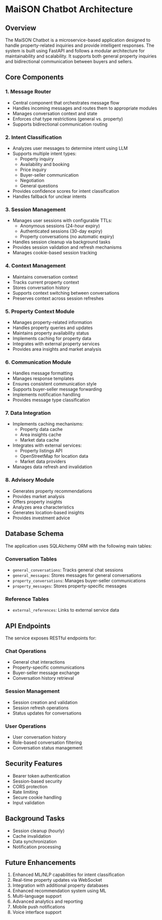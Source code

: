 # MaiSON Chatbot Architecture

## Overview

The MaiSON Chatbot is a microservice-based application designed to handle property-related inquiries and provide intelligent responses. The system is built using FastAPI and follows a modular architecture for maintainability and scalability. It supports both general property inquiries and bidirectional communication between buyers and sellers.

## Core Components

### 1. Message Router
- Central component that orchestrates message flow
- Handles incoming messages and routes them to appropriate modules
- Manages conversation context and state
- Enforces chat type restrictions (general vs. property)
- Supports bidirectional communication routing

### 2. Intent Classification
- Analyzes user messages to determine intent using LLM
- Supports multiple intent types:
  - Property inquiry
  - Availability and booking
  - Price inquiry
  - Buyer-seller communication
  - Negotiation
  - General questions
- Provides confidence scores for intent classification
- Handles fallback for unclear intents

### 3. Session Management
- Manages user sessions with configurable TTLs:
  - Anonymous sessions (24-hour expiry)
  - Authenticated sessions (30-day expiry)
  - Property conversations (no automatic expiry)
- Handles session cleanup via background tasks
- Provides session validation and refresh mechanisms
- Manages cookie-based session tracking

### 4. Context Management
- Maintains conversation context
- Tracks current property context
- Stores conversation history
- Supports context switching between conversations
- Preserves context across session refreshes

### 5. Property Context Module
- Manages property-related information
- Handles property queries and updates
- Maintains property availability status
- Implements caching for property data
- Integrates with external property services
- Provides area insights and market analysis

### 6. Communication Module
- Handles message formatting
- Manages response templates
- Ensures consistent communication style
- Supports buyer-seller message forwarding
- Implements notification handling
- Provides message type classification

### 7. Data Integration
- Implements caching mechanisms:
  - Property data cache
  - Area insights cache
  - Market data cache
- Integrates with external services:
  - Property listings API
  - OpenStreetMap for location data
  - Market data providers
- Manages data refresh and invalidation

### 8. Advisory Module
- Generates property recommendations
- Provides market analysis
- Offers property insights
- Analyzes area characteristics
- Generates location-based insights
- Provides investment advice

## Database Schema

The application uses SQLAlchemy ORM with the following main tables:

### Conversation Tables
- `general_conversations`: Tracks general chat sessions
- `general_messages`: Stores messages for general conversations
- `property_conversations`: Manages buyer-seller communications
- `property_messages`: Stores property-specific messages

### Reference Tables
- `external_references`: Links to external service data

## API Endpoints

The service exposes RESTful endpoints for:

### Chat Operations
- General chat interactions
- Property-specific communications
- Buyer-seller message exchange
- Conversation history retrieval

### Session Management
- Session creation and validation
- Session refresh operations
- Status updates for conversations

### User Operations
- User conversation history
- Role-based conversation filtering
- Conversation status management

## Security Features

- Bearer token authentication
- Session-based security
- CORS protection
- Rate limiting
- Secure cookie handling
- Input validation

## Background Tasks

- Session cleanup (hourly)
- Cache invalidation
- Data synchronization
- Notification processing

## Future Enhancements

1. Enhanced ML/NLP capabilities for intent classification
2. Real-time property updates via WebSocket
3. Integration with additional property databases
4. Enhanced recommendation system using ML
5. Multi-language support
6. Advanced analytics and reporting
7. Mobile push notifications
8. Voice interface support 